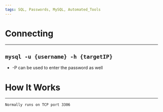 ```yaml
---
tags: SQL, Passwords, MySQL, Automated_Tools
---
```

# Connecting
***
## `mysql -u {username} -h {targetIP}`
- -P can be used to enter the password as well
# How It Works
***
	Normally runs on TCP port 3306